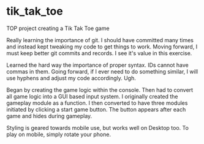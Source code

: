 # tik_tak_toe
TOP project creating a Tik Tak Toe game

Really learning the importance of git. I should have committed many times and instead kept tweaking my code to get things to work.
Moving forward, I must keep better git commits and records. I see it's value in this exercise.

Learned the hard way the importance of proper syntax.
IDs cannot have commas in them. Going forward, if I ever need to do something similar, I will use hyphens
and adjust my code accordingly. Ugh.

Began by creating the game logic within the console. Then had to convert all game logic into a GUI based input system.
I originally created the gameplay module as a function. I then converted to have three modules initiated by clicking a
start game button. The button appears after each game and hides during gameplay.

Styling is geared towards mobile use, but works well on Desktop too.
To play on mobile, simply rotate your phone.